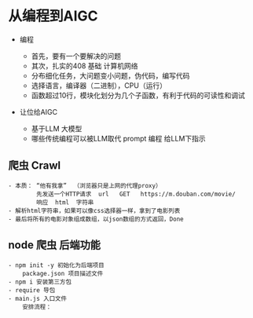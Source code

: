 # 从编程到AIGC

- 编程
    - 首先，要有一个要解决的问题
    - 其次，扎实的408 基础 计算机网络
    - 分布细化任务，大问题变小问题，伪代码，编写代码
    - 选择语言，编译器（二进制），CPU（运行）
    - 函数超过10行，模块化划分为几个子函数，有利于代码的可读性和调试

- 让位给AIGC
    - 基于LLM 大模型
    - 哪些传统编程可以被LLM取代 prompt 编程
    给LLM下指示

## 爬虫 Crawl
    - 本质： “他有我拿”  （浏览器只是上网的代理proxy）
            先发送一个HTTP请求  url   GET   https://m.douban.com/movie/
            响应  html  字符串
    - 解析html字符串，如果可以像css选择器一样，拿到了电影列表
    - 最后将所有的电影对象组成数组，以json数组的方式返回，Done

## node 爬虫 后端功能
    - npm init -y 初始化为后端项目
        package.json 项目描述文件
    - npm i 安装第三方包
    - require 导包
    - main.js 入口文件
        安排流程： 